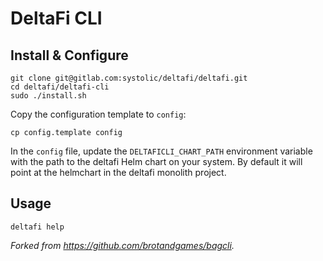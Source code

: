 # DeltaFi CLI

## Install & Configure

````
git clone git@gitlab.com:systolic/deltafi/deltafi.git
cd deltafi/deltafi-cli
sudo ./install.sh
````

Copy the configuration template to `config`:

````
cp config.template config
````

In the `config` file, update the `DELTAFICLI_CHART_PATH` environment variable with the path to the deltafi Helm chart on your system.  By default it will point at the helmchart in the deltafi monolith project.

## Usage

````
deltafi help
````

_Forked from https://github.com/brotandgames/bagcli._
